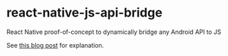 # react-native-js-api-bridge

React Native proof-of-concept to dynamically bridge any Android API to JS

See [this blog post](http://blog.xebia.com/generic-js-android-api-wrapper-for-react-native)
for explanation.
